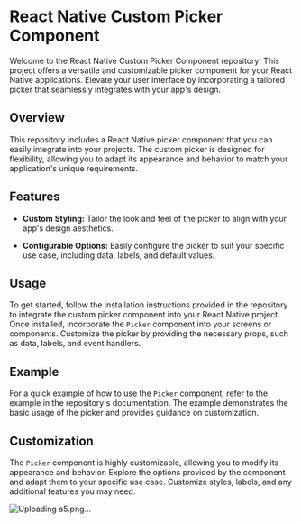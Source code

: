 # React Native Custom Picker Component

Welcome to the React Native Custom Picker Component repository! This project offers a versatile and customizable picker component for your React Native applications. Elevate your user interface by incorporating a tailored picker that seamlessly integrates with your app's design.

## Overview

This repository includes a React Native picker component that you can easily integrate into your projects. The custom picker is designed for flexibility, allowing you to adapt its appearance and behavior to match your application's unique requirements.

## Features

- **Custom Styling:** Tailor the look and feel of the picker to align with your app's design aesthetics.

- **Configurable Options:** Easily configure the picker to suit your specific use case, including data, labels, and default values.

## Usage

To get started, follow the installation instructions provided in the repository to integrate the custom picker component into your React Native project. Once installed, incorporate the `Picker` component into your screens or components. Customize the picker by providing the necessary props, such as data, labels, and event handlers.

## Example

For a quick example of how to use the `Picker` component, refer to the example in the repository's documentation. The example demonstrates the basic usage of the picker and provides guidance on customization.

## Customization

The `Picker` component is highly customizable, allowing you to modify its appearance and behavior. Explore the options provided by the component and adapt them to your specific use case. Customize styles, labels, and any additional features you may need.

![Uploading a5.png…]()
